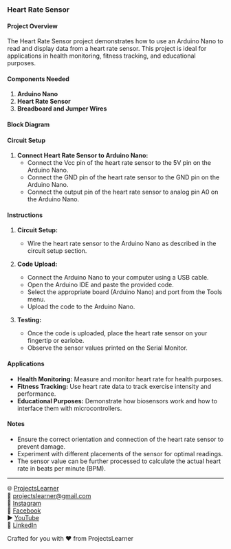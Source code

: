 ### Heart Rate Sensor

#### Project Overview

The Heart Rate Sensor project demonstrates how to use an Arduino Nano to read and display data from a heart rate sensor. This project is ideal for applications in health monitoring, fitness tracking, and educational purposes.

#### Components Needed

1. **Arduino Nano**
2. **Heart Rate Sensor**
3. **Breadboard and Jumper Wires**

#### Block Diagram


#### Circuit Setup

1. **Connect Heart Rate Sensor to Arduino Nano:**
   - Connect the Vcc pin of the heart rate sensor to the 5V pin on the Arduino Nano.
   - Connect the GND pin of the heart rate sensor to the GND pin on the Arduino Nano.
   - Connect the output pin of the heart rate sensor to analog pin A0 on the Arduino Nano.

#### Instructions

1. **Circuit Setup:**
   - Wire the heart rate sensor to the Arduino Nano as described in the circuit setup section.

2. **Code Upload:**
   - Connect the Arduino Nano to your computer using a USB cable.
   - Open the Arduino IDE and paste the provided code.
   - Select the appropriate board (Arduino Nano) and port from the Tools menu.
   - Upload the code to the Arduino Nano.

3. **Testing:**
   - Once the code is uploaded, place the heart rate sensor on your fingertip or earlobe.
   - Observe the sensor values printed on the Serial Monitor.

#### Applications

- **Health Monitoring:** Measure and monitor heart rate for health purposes.
- **Fitness Tracking:** Use heart rate data to track exercise intensity and performance.
- **Educational Purposes:** Demonstrate how biosensors work and how to interface them with microcontrollers.

#### Notes

- Ensure the correct orientation and connection of the heart rate sensor to prevent damage.
- Experiment with different placements of the sensor for optimal readings.
- The sensor value can be further processed to calculate the actual heart rate in beats per minute (BPM).

---

🌐 [ProjectsLearner](https://github.com/Projectslearner/arduino-nano-heart-rate-sensor.git)  
📧 [projectslearner@gmail.com](mailto:projectslearner@gmail.com)  
📸 [Instagram](https://www.instagram.com/projectslearner/)  
📘 [Facebook](https://www.facebook.com/projectslearner)  
▶️ [YouTube](https://www.youtube.com/@ProjectsLearner)  
📘 [LinkedIn](https://www.linkedin.com/in/projectslearner)  

Crafted for you with ❤️ from ProjectsLearner